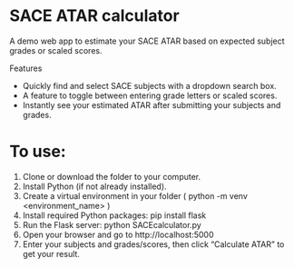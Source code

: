 # SACE ATAR calculator

A demo web app to estimate your SACE ATAR based on expected subject grades or scaled scores.

Features
- Quickly find and select SACE subjects with a dropdown search box.
- A feature to toggle between entering grade letters or scaled scores.
- Instantly see your estimated ATAR after submitting your subjects and grades.

# To use:

1. Clone or download the folder to your computer.
2. Install Python (if not already installed).
3. Create a virtual environment in your folder ( python -m venv <environment_name> )
4. Install required Python packages: pip install flask
5. Run the Flask server: python SACEcalculator.py
6. Open your browser and go to http://localhost:5000
7. Enter your subjects and grades/scores, then click “Calculate ATAR” to get your result.









